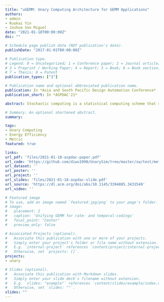 ```yaml
---
title: "uGEMM: Unary Computing Architecture for GEMM Applications"
authors:
- admin
- Ruokai Yin
- Joshua San Miguel
date: "2021-01-18T00:00:00Z"
doi: ""

# Schedule page publish date (NOT publication's date).
publishDate: "2017-01-01T00:00:00Z"

# Publication type.
# Legend: 0 = Uncategorized; 1 = Conference paper; 2 = Journal article;
# 3 = Preprint / Working Paper; 4 = Report; 5 = Book; 6 = Book section;
# 7 = Thesis; 8 = Patent
publication_types: ["1"]

# Publication name and optional abbreviated publication name.
publication: In *Asia and South Pacific Design Automation Conference*
publication_short: In *ASPDAC'21*

abstract: Stochastic computing is a statistical computing scheme that represents data as serial bit streams to greatly reduce hardware complexity. The key trade-off is that processing more bits in the streams yields higher computation accuracy at the cost of more latency and energy consumption. To maximize efficiency, it is desirable to account for the error tolerance of applications and terminate stochastic computations early when the result is acceptably accurate. Currently, the stochastic computing community lacks a standard means of measuring a circuit's potential for early termination and predicting at what cycle it would be safe to terminate. To fill this gap, we propose normalized stability, a metric that measures how fast a bit stream converges under a given accuracy budget. Our unit-level experiments show that normalized stability accurately reflects and contrasts the early-termination capabilities of varying stochastic computing units. Furthermore, our application-level experiments on low-density parity-check decoding, machine learning and image processing show that normalized stability can reduce the design space and predict the timing to terminate early.

# Summary. An optional shortened abstract.
summary:

tags:
- Unary Computing
- Energy Efficiency
- Metric
featured: true

links:
url_pdf: 'files/2021-01-18-aspdac-paper.pdf'
url_code: 'https://github.com/diwu1990/UnarySim/tree/master/sw/test/metric'
url_dataset: ''
url_poster: ''
url_project: ''
url_slides: 'files/2021-01-18-aspdac-slide.pdf'
url_source: 'https://dl.acm.org/doi/abs/10.1145/3394885.3431549'
url_video: ''

# Featured image
# To use, add an image named `featured.jpg/png` to your page's folder. 
# image:
#   placement: 2
#   caption: 'Unifying GEMM for rate- and temporal-codings'
#   focal_point: "Center"
#   preview_only: false

# Associated Projects (optional).
#   Associate this publication with one or more of your projects.
#   Simply enter your project's folder or file name without extension.
#   E.g. `internal-project` references `content/project/internal-project/index.md`.
#   Otherwise, set `projects: []`.
projects:
- unary

# Slides (optional).
#   Associate this publication with Markdown slides.
#   Simply enter your slide deck's filename without extension.
#   E.g. `slides: "example"` references `content/slides/example/index.md`.
#   Otherwise, set `slides: ""`.
slides: ""
---
```

